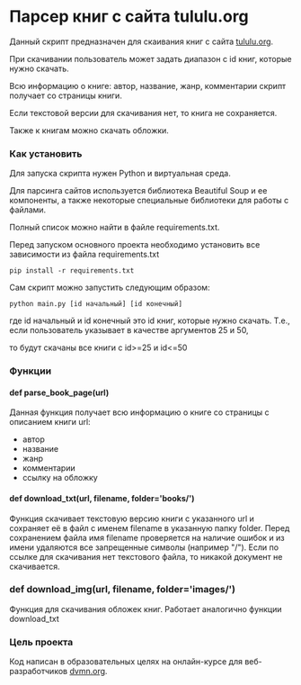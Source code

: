 # Парсер книг с сайта tululu.org

Данный скрипт предназначен для скаивания книг с сайта [tululu.org](https://tululu.org/).

При скачивании пользователь может задать диапазон с id книг, которые нужно скачать.

Всю информацию о книге: автор, название, жанр, комментарии скрипт получает со страницы книги. 

Если текстовой версии для скачивания нет, то книга не сохраняется.

Также к книгам можно скачать обложки.

### Как установить

Для запуска скрипта нужен Python и виртуальная среда. 

Для парсинга сайтов используется библиотека Beautiful Soup и ее компоненты, а также некоторые специальные библиотеки для работы с файлами.

Полный список можно найти в файле requirements.txt.

Перед запуском основного проекта необходимо установить все зависимости из файла requirements.txt

```
pip install -r requirements.txt
```

Сам скрипт можно запустить следующим образом:
```
python main.py [id начальный] [id конечный]
```
где id начальный и id конечный это id книг, которые нужно скачать. Т.е., если пользователь указывает в качестве аргументов 25 и 50, 

то будут скачаны все книги с id>=25 и id<=50



### Функции

#### def parse_book_page(url)

Данная функция получает всю информацию о книге со страницы с описанием книги url:
- автор
- название
- жанр
- комментарии
- ссылку на обложку

#### def download_txt(url, filename, folder='books/')

Функция скачивает текстовую версию книги с указанного url и сохраняет её в файл с именем filename в указанную папку folder.
Перед сохранением файла имя filename проверяется на наличие ошибок и из имени удаляются все запрещенные символы (например "/").
Если по ссылке для скачивания нет текстового файла, то никакой документ не скачивается.

### def download_img(url, filename, folder='images/')

Функция для скачивания обложек книг.
Работает аналогично функции download_txt


### Цель проекта

Код написан в образовательных целях на онлайн-курсе для веб-разработчиков [dvmn.org](https://dvmn.org/).
